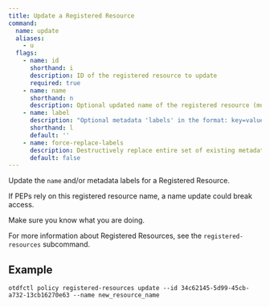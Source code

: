 ```yaml
---
title: Update a Registered Resource
command:
  name: update
  aliases:
    - u
  flags:
    - name: id
      shorthand: i
      description: ID of the registered resource to update
      required: true
    - name: name
      shorthand: n
      description: Optional updated name of the registered resource (must be unique within Policy)
    - name: label
      description: "Optional metadata 'labels' in the format: key=value"
      shorthand: l
      default: ''
    - name: force-replace-labels
      description: Destructively replace entire set of existing metadata 'labels' with any provided to this command
      default: false
---
```


Update the `name` and/or metadata labels for a Registered Resource.

If PEPs rely on this registered resource name, a name update could break access.

Make sure you know what you are doing.

For more information about Registered Resources, see the `registered-resources` subcommand.

## Example

```shell
otdfctl policy registered-resources update --id 34c62145-5d99-45cb-a732-13cb16270e63 --name new_resource_name
```
